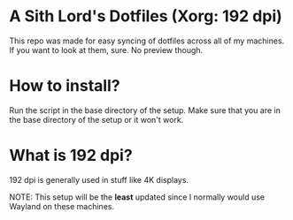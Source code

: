 # A Sith Lord's Dotfiles (Xorg: 192 dpi)

This repo was made for easy syncing of dotfiles across all of my machines. If you want to look at them, sure. No preview though.

# How to install?

Run the script in the base directory of the setup. Make sure that you are in the base directory of the setup or it won't work.

# What is 192 dpi?

192 dpi is generally used in stuff like 4K displays.

NOTE: This setup will be the **least** updated since I normally would use Wayland on these machines.


